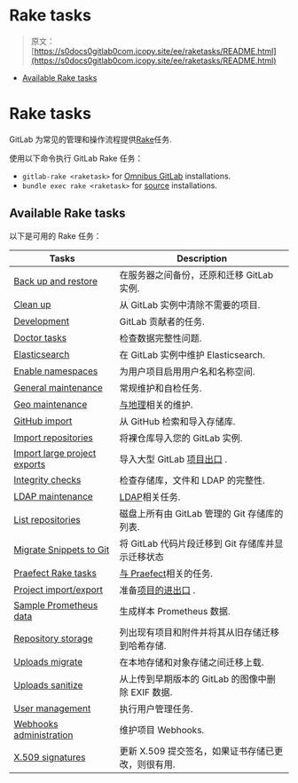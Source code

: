 # Rake tasks

> 原文：[https://s0docs0gitlab0com.icopy.site/ee/raketasks/README.html](https://s0docs0gitlab0com.icopy.site/ee/raketasks/README.html)

*   [Available Rake tasks](#available-rake-tasks)

# Rake tasks[](#rake-tasks-core-only "Permalink")

GitLab 为常见的管理和操作流程提供[Rake](https://ruby.github.io/rake/)任务.

使用以下命令执行 GitLab Rake 任务：

*   `gitlab-rake <raketask>` for [Omnibus GitLab](https://s0docs0gitlab0com.icopy.site/omnibus/README.html) installations.
*   `bundle exec rake <raketask>` for [source](../install/installation.html) installations.

## Available Rake tasks[](#available-rake-tasks "Permalink")

以下是可用的 Rake 任务：

| Tasks | Description |
| --- | --- |
| [Back up and restore](backup_restore.html) | 在服务器之间备份，还原和迁移 GitLab 实例. |
| [Clean up](cleanup.html) | 从 GitLab 实例中清除不需要的项目. |
| [Development](../development/rake_tasks.html) | GitLab 贡献者的任务. |
| [Doctor tasks](../administration/raketasks/doctor.html) | 检查数据完整性问题. |
| [Elasticsearch](../integration/elasticsearch.html#gitlab-elasticsearch-rake-tasks) | 在 GitLab 实例中维护 Elasticsearch. |
| [Enable namespaces](features.html) | 为用户项目启用用户名和名称空间. |
| [General maintenance](../administration/raketasks/maintenance.html) | 常规维护和自检任务. |
| [Geo maintenance](../administration/raketasks/geo.html) | [与地理](../administration/geo/replication/index.html)相关的维护. |
| [GitHub import](../administration/raketasks/github_import.html) | 从 GitHub 检索和导入存储库. |
| [Import repositories](import.html) | 将裸仓库导入您的 GitLab 实例. |
| [Import large project exports](../development/import_project.html#importing-via-a-rake-task) | 导入大型 GitLab [项目出口](../user/project/settings/import_export.html) . |
| [Integrity checks](../administration/raketasks/check.html) | 检查存储库，文件和 LDAP 的完整性. |
| [LDAP maintenance](../administration/raketasks/ldap.html) | [LDAP](../administration/auth/ldap/index.html)相关任务. |
| [List repositories](list_repos.html) | 磁盘上所有由 GitLab 管理的 Git 存储库的列表. |
| [Migrate Snippets to Git](migrate_snippets.html) | 将 GitLab 代码片段迁移到 Git 存储库并显示迁移状态 |
| [Praefect Rake tasks](../administration/raketasks/praefect.html) | [与 Praefect](../administration/gitaly/praefect.html)相关的任务. |
| [Project import/export](../administration/raketasks/project_import_export.html) | 准备[项目的进出口](../user/project/settings/import_export.html) . |
| [Sample Prometheus data](generate_sample_prometheus_data.html) | 生成样本 Prometheus 数据. |
| [Repository storage](../administration/raketasks/storage.html) | 列出现有项目和附件并将其从旧存储迁移到哈希存储. |
| [Uploads migrate](../administration/raketasks/uploads/migrate.html) | 在本地存储和对象存储之间迁移上载. |
| [Uploads sanitize](../administration/raketasks/uploads/sanitize.html) | 从上传到早期版本的 GitLab 的图像中删除 EXIF 数据. |
| [User management](user_management.html) | 执行用户管理任务. |
| [Webhooks administration](web_hooks.html) | 维护项目 Webhooks. |
| [X.509 signatures](x509_signatures.html) | 更新 X.509 提交签名，如果证书存储已更改，则很有用. |